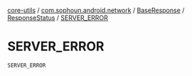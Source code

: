 [core-utils](../../../index.md) / [com.sophoun.android.network](../../index.md) / [BaseResponse](../index.md) / [ResponseStatus](index.md) / [SERVER_ERROR](./-s-e-r-v-e-r_-e-r-r-o-r.md)

# SERVER_ERROR

`SERVER_ERROR`